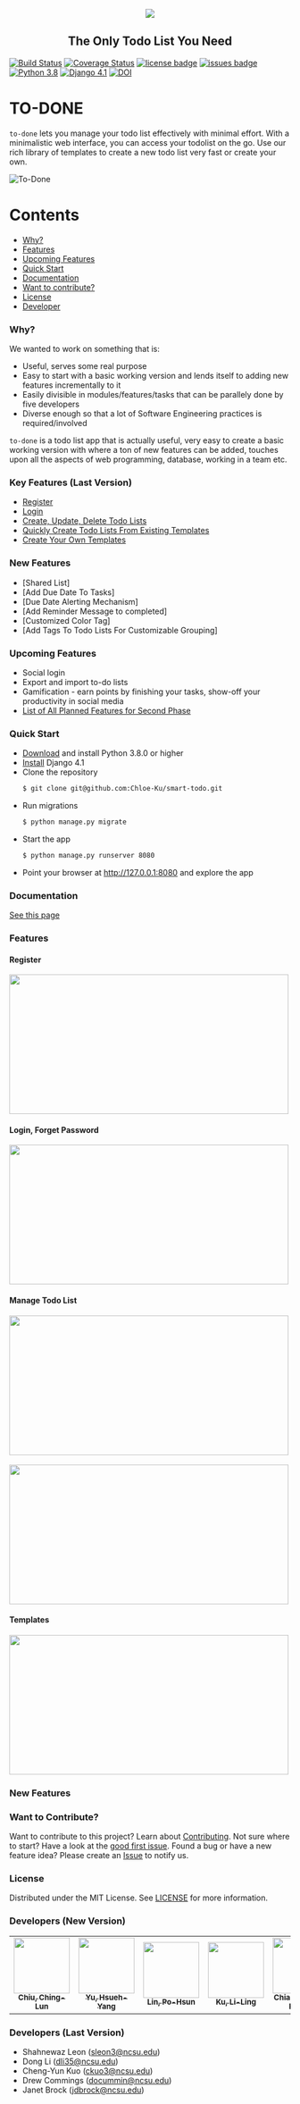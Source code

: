 <p align="center">
  <img src="img/todone-logo.png" />
</p>
<h2 align="center">The Only Todo List You Need</h2>

[![Build Status](https://github.com/Chloe-Ku/smart-todo/actions/workflows/django.yml/badge.svg)](https://github.com/Chloe-Ku/smart-todo/actions/workflows/django.yml)
[![Coverage Status](https://coveralls.io/repos/github/shahleon/smart-todo/badge.svg?branch=main)](https://coveralls.io/github/shahleon/smart-todo?branch=main)
[![license badge](https://img.shields.io/badge/License-MIT-green.svg)](https://github.com/Chloe-Ku/smart-todo/blob/main/LICENSE)
[![issues badge](https://img.shields.io/github/issues/Chloe-Ku/smart-todo)](https://github.com/Chloe-Ku/smart-todo/issues)
[![Python 3.8](https://img.shields.io/badge/python-3.8-blue.svg)](https://www.python.org/downloads/release/python-380/)
[![Django 4.1](https://img.shields.io/badge/django-4.1-blue.svg)](https://docs.djangoproject.com/en/4.1/releases/4.1/)
[![DOI](https://zenodo.org/badge/DOI/10.5281/zenodo.7155415.svg)](https://doi.org/10.5281/zenodo.7155415)

# TO-DONE

`to-done` lets you manage your todo list effectively with minimal effort. With a minimalistic web interface, 
you can access your todolist on the go. Use our rich library of templates to create a new todo list very fast or create your own.

![To-Done](img/todone-create-list.gif)

Contents
========

 * [Why?](#why)
 * [Features](#key-features)
 * [Upcoming Features](#upcoming-features)
 * [Quick Start](#quick-start)
 * [Documentation](#Documentation)
 * [Want to contribute?](#want-to-contribute)
 * [License](#license)
 * [Developer](#developers)

### Why?

We wanted to work on something that is:

+ Useful, serves some real purpose
+ Easy to start with a basic working version and lends itself to adding new features incrementally to it
+ Easily divisible in modules/features/tasks that can be parallely done by five developers 
+ Diverse enough so that a lot of Software Engineering practices is required/involved 

`to-done` is a todo list app that is actually useful, very easy to create a basic working version with where a ton of new features can be added, touches upon all the aspects of web programming, database, working in a team etc.

### Key Features (Last Version)
 * [Register](#register)
 * [Login](#login-forget-password)
 * [Create, Update, Delete Todo Lists](#manage-todo-list)
 * [Quickly Create Todo Lists From Existing Templates](#templates)
 * [Create Your Own Templates](#templates)

### New Features
* [Shared List]
* [Add Due Date To Tasks]
* [Due Date Alerting Mechanism]
* [Add Reminder Message to completed]
* [Customized Color Tag]
* [Add Tags To Todo Lists For Customizable Grouping]

### Upcoming Features
 * Social login
 * Export and import to-do lists
 * Gamification - earn points by finishing your tasks, show-off your productivity in social media
 * [List of All Planned Features for Second Phase](https://github.com/users/shahleon/projects/2/views/6)

### Quick Start

 * [Download](https://www.python.org/downloads/release/python-380/) and install Python 3.8.0 or higher
 * [Install](https://docs.djangoproject.com/en/4.1/topics/install/) Django 4.1
 * Clone the repository
    ```bash
    $ git clone git@github.com:Chloe-Ku/smart-todo.git
    ```
 * Run migrations
    ```bash
    $ python manage.py migrate
    ```
 * Start the app
    ```bash
    $ python manage.py runserver 8080
    ```
 * Point your browser at http://127.0.0.1:8080 and explore the app

### Documentation
[See this page](https://chloe-ku.github.io/smart-todo/)

### Features

#### Register
<p float="middle">
    <img src="img/todone-register.gif" width="500" height="250" />
</p>

#### Login, Forget Password
<p float="middle">
    <img src="img/todone-login.gif" width="500" height="250" /> 
</p>

#### Manage Todo List
<p float="middle">
    <img src="img/todone-create-list.gif" width="500" height="250" />
    <br>
    <br>
    <img src="img/todone-update-list.gif" width="500" height="250" />
</p>

#### Templates
<p float="middle">
    <img src="img/todone-templates.gif" width="500" height="250" />
</p>

### New Features

### Want to Contribute?

Want to contribute to this project? Learn about [Contributing](CONTRIBUTING.md). Not sure where to start? Have a look at 
the [good first issue](https://github.com/shahleon/smart-todo/issues?q=is%3Aissue+is%3Aopen+label%3A%22good+first+issue%22). Found a bug or have a new feature idea? Please create an [Issue](https://github.com/Chloe-Ku/smart-todo/issues) to notify us.

### License

Distributed under the MIT License. See [LICENSE](LICENSE) for more information.

### Developers (New Version)

<table>
  <tr>
    <td align="center"><a href="https://github.com/juliachiu1"><img src="https://avatars.githubusercontent.com/u/112150278?v=4" width="100px;" alt=""/><br /><sub><b>Chiu, Ching-Lun</b></sub></a></td>
    <td align="center"><a href="https://github.com/Hsueh-YANG"><img src="https://avatars.githubusercontent.com/u/23623764?v=4" width="100px;" alt=""/><br /><sub><b>Yu, Hsueh-Yang</b></sub></a><br /></td>
    <td align="center"><a href="https://github.com/123standup"><img src="https://avatars.githubusercontent.com/u/59056739?v=4" width="100px;" alt=""/><br /><sub><b>Lin, Po-Hsun</b></sub></a><br /></td>
    <td align="center"><a href="https://github.com/Chloe-Ku"><img src="https://avatars.githubusercontent.com/u/60029373?v=4" width="100px;" alt=""/><br /><sub><b>Ku, Li-Ling</b></sub></a><br /></td>
    <td align="center"><a href="https://github.com/jackson910210"><img src="https://avatars.githubusercontent.com/u/32348727?v=4" width="100px;" alt=""/><br /><sub><b>Chiang, Chen-Hsuan</b></sub></a><br /></td>
  </tr>
</table>

### Developers (Last Version)

* Shahnewaz Leon (sleon3@ncsu.edu)
* Dong Li (dli35@ncsu.edu)
* Cheng-Yun Kuo (ckuo3@ncsu.edu)
* Drew Commings (docummin@ncsu.edu)
* Janet Brock (jdbrock@ncsu.edu)
